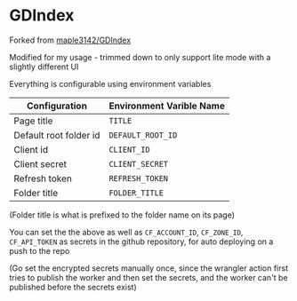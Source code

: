 # GDIndex

Forked from [maple3142/GDIndex](https://github.com/maple3142/GDIndex)

Modified for my usage - trimmed down to only support lite mode with a slightly different UI

Everything is configurable using environment variables

|Configuration|Environment Varible Name|
|---|---|
|Page title|`TITLE`|
|Default root folder id |`DEFAULT_ROOT_ID`|
|Client id |`CLIENT_ID`|
|Client secret|`CLIENT_SECRET`|
|Refresh token|`REFRESH_TOKEN`|
|Folder title|`FOLDER_TITLE`|

(Folder title is what is prefixed to the folder name on its page)

You can set the the above as well as `CF_ACCOUNT_ID`, `CF_ZONE_ID`, `CF_API_TOKEN` as secrets in the github repository, for auto deploying on a push to the repo

(Go set the encrypted secrets manually once, since the wrangler action first tries to publish the worker and then set the secrets, and the worker can't be published before the secrets exist)